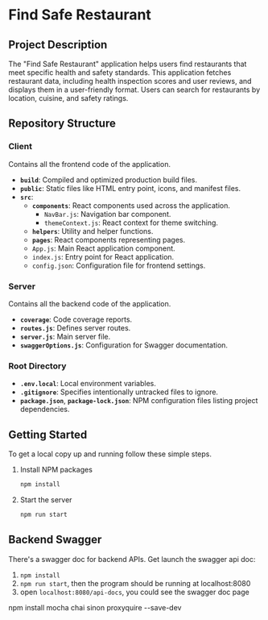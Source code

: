 # Find Safe Restaurant

## Project Description
The "Find Safe Restaurant" application helps users find restaurants that meet specific health and safety standards. This application fetches restaurant data, including health inspection scores and user reviews, and displays them in a user-friendly format. Users can search for restaurants by location, cuisine, and safety ratings.

## Repository Structure

### Client
Contains all the frontend code of the application.

- **`build`**: Compiled and optimized production build files.
- **`public`**: Static files like HTML entry point, icons, and manifest files.
- **`src`**:
  - **`components`**: React components used across the application. 
    - `NavBar.js`: Navigation bar component.
    - `themeContext.js`: React context for theme switching.
  - **`helpers`**: Utility and helper functions.
  - **`pages`**: React components representing pages.
  - `App.js`: Main React application component.
  - `index.js`: Entry point for React application.
  - `config.json`: Configuration file for frontend settings.

### Server
Contains all the backend code of the application.

- **`coverage`**: Code coverage reports.
- **`routes.js`**: Defines server routes.
- **`server.js`**: Main server file.
- **`swaggerOptions.js`**: Configuration for Swagger documentation.

### Root Directory
- **`.env.local`**: Local environment variables.
- **`.gitignore`**: Specifies intentionally untracked files to ignore.
- **`package.json`**, **`package-lock.json`**: NPM configuration files listing project dependencies.

## Getting Started

To get a local copy up and running follow these simple steps.

1. Install NPM packages
   ```bash
   npm install
   ```
2. Start the server
   ```bash
   npm run start
   ```

## Backend Swagger

There's a swagger doc for backend APIs. Get launch the swagger api doc:
1. `npm install`
2. `npm run start`, then the program should be running at localhost:8080
3. open `localhost:8080/api-docs`, you could see the swagger doc page

npm install mocha chai sinon proxyquire --save-dev